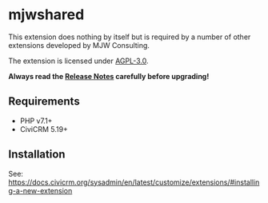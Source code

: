 # mjwshared

This extension does nothing by itself but is required by a number of other extensions developed by MJW Consulting.

The extension is licensed under [AGPL-3.0](LICENSE.txt).

**Always read the [Release Notes](https://lab.civicrm.org/extensions/mjwshared/blob/master/docs/release/release_notes.md) carefully before upgrading!**

## Requirements

* PHP v7.1+
* CiviCRM 5.19+

## Installation

See: https://docs.civicrm.org/sysadmin/en/latest/customize/extensions/#installing-a-new-extension
